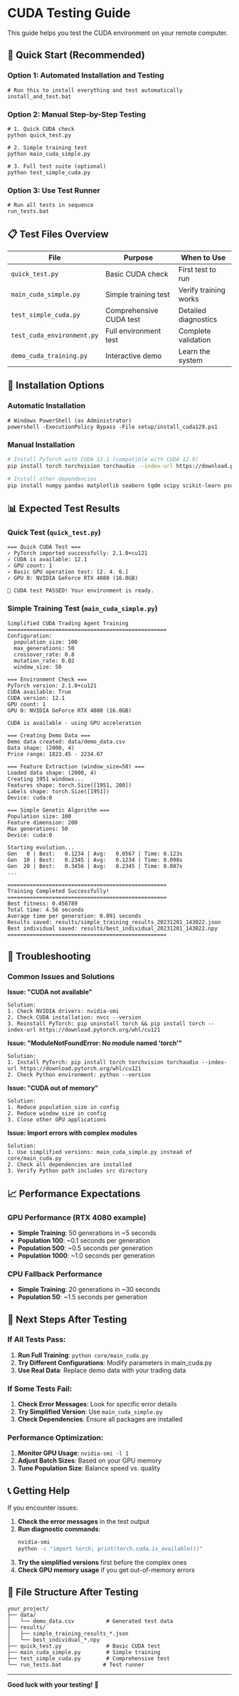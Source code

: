 # CUDA Testing Guide

This guide helps you test the CUDA environment on your remote computer.

## 🚀 Quick Start (Recommended)

### Option 1: Automated Installation and Testing
```batch
# Run this to install everything and test automatically
install_and_test.bat
```

### Option 2: Manual Step-by-Step Testing
```batch
# 1. Quick CUDA check
python quick_test.py

# 2. Simple training test
python main_cuda_simple.py

# 3. Full test suite (optional)
python test_simple_cuda.py
```

### Option 3: Use Test Runner
```batch
# Run all tests in sequence
run_tests.bat
```

## 📋 Test Files Overview

| File | Purpose | When to Use |
|------|---------|-------------|
| `quick_test.py` | Basic CUDA check | First test to run |
| `main_cuda_simple.py` | Simple training test | Verify training works |
| `test_simple_cuda.py` | Comprehensive CUDA test | Detailed diagnostics |
| `test_cuda_environment.py` | Full environment test | Complete validation |
| `demo_cuda_training.py` | Interactive demo | Learn the system |

## 🔧 Installation Options

### Automatic Installation
```batch
# Windows PowerShell (as Administrator)
powershell -ExecutionPolicy Bypass -File setup/install_cuda129.ps1
```

### Manual Installation
```bash
# Install PyTorch with CUDA 12.1 (compatible with CUDA 12.9)
pip install torch torchvision torchaudio --index-url https://download.pytorch.org/whl/cu121

# Install other dependencies
pip install numpy pandas matplotlib seaborn tqdm scipy scikit-learn psutil
```

## 📊 Expected Test Results

### Quick Test (`quick_test.py`)
```
=== Quick CUDA Test ===
✓ PyTorch imported successfully: 2.1.0+cu121
✓ CUDA is available: 12.1
✓ GPU count: 1
✓ Basic GPU operation test: [2. 4. 6.]
✓ GPU 0: NVIDIA GeForce RTX 4080 (16.0GB)

🎉 CUDA test PASSED! Your environment is ready.
```

### Simple Training Test (`main_cuda_simple.py`)
```
Simplified CUDA Trading Agent Training
==================================================
Configuration:
  population_size: 100
  max_generations: 50
  crossover_rate: 0.8
  mutation_rate: 0.02
  window_size: 50

=== Environment Check ===
PyTorch version: 2.1.0+cu121
CUDA available: True
CUDA version: 12.1
GPU count: 1
GPU 0: NVIDIA GeForce RTX 4080 (16.0GB)

CUDA is available - using GPU acceleration

=== Creating Demo Data ===
Demo data created: data/demo_data.csv
Data shape: (2000, 4)
Price range: 1823.45 - 2234.67

=== Feature Extraction (window_size=50) ===
Loaded data shape: (2000, 4)
Creating 1951 windows...
Features shape: torch.Size([1951, 200])
Labels shape: torch.Size([1951])
Device: cuda:0

=== Simple Genetic Algorithm ===
Population size: 100
Feature dimension: 200
Max generations: 50
Device: cuda:0

Starting evolution...
Gen   0 | Best:   0.1234 | Avg:   0.0567 | Time: 0.123s
Gen  10 | Best:   0.2345 | Avg:   0.1234 | Time: 0.098s
Gen  20 | Best:   0.3456 | Avg:   0.2345 | Time: 0.087s
...

==================================================
Training Completed Successfully!
==================================================
Best fitness: 0.456789
Total time: 4.56 seconds
Average time per generation: 0.091 seconds
Results saved: results/simple_training_results_20231201_143022.json
Best individual saved: results/best_individual_20231201_143022.npy
==================================================
```

## 🐛 Troubleshooting

### Common Issues and Solutions

**Issue: "CUDA not available"**
```
Solution:
1. Check NVIDIA drivers: nvidia-smi
2. Check CUDA installation: nvcc --version
3. Reinstall PyTorch: pip uninstall torch && pip install torch --index-url https://download.pytorch.org/whl/cu121
```

**Issue: "ModuleNotFoundError: No module named 'torch'"**
```
Solution:
1. Install PyTorch: pip install torch torchvision torchaudio --index-url https://download.pytorch.org/whl/cu121
2. Check Python environment: python --version
```

**Issue: "CUDA out of memory"**
```
Solution:
1. Reduce population_size in config
2. Reduce window_size in config
3. Close other GPU applications
```

**Issue: Import errors with complex modules**
```
Solution:
1. Use simplified versions: main_cuda_simple.py instead of core/main_cuda.py
2. Check all dependencies are installed
3. Verify Python path includes src directory
```

## 📈 Performance Expectations

### GPU Performance (RTX 4080 example)
- **Simple Training**: 50 generations in ~5 seconds
- **Population 100**: ~0.1 seconds per generation
- **Population 500**: ~0.5 seconds per generation
- **Population 1000**: ~1.0 seconds per generation

### CPU Fallback Performance
- **Simple Training**: 20 generations in ~30 seconds
- **Population 50**: ~1.5 seconds per generation

## 🎯 Next Steps After Testing

### If All Tests Pass:
1. **Run Full Training**: `python core/main_cuda.py`
2. **Try Different Configurations**: Modify parameters in main_cuda.py
3. **Use Real Data**: Replace demo data with your trading data

### If Some Tests Fail:
1. **Check Error Messages**: Look for specific error details
2. **Try Simplified Version**: Use `main_cuda_simple.py`
3. **Check Dependencies**: Ensure all packages are installed

### Performance Optimization:
1. **Monitor GPU Usage**: `nvidia-smi -l 1`
2. **Adjust Batch Sizes**: Based on your GPU memory
3. **Tune Population Size**: Balance speed vs. quality

## 📞 Getting Help

If you encounter issues:

1. **Check the error messages** in the test output
2. **Run diagnostic commands**:
   ```bash
   nvidia-smi
   python -c "import torch; print(torch.cuda.is_available())"
   ```
3. **Try the simplified versions** first before the complex ones
4. **Check GPU memory usage** if you get out-of-memory errors

## 📁 File Structure After Testing

```
your_project/
├── data/
│   └── demo_data.csv          # Generated test data
├── results/
│   ├── simple_training_results_*.json
│   └── best_individual_*.npy
├── quick_test.py              # Basic CUDA test
├── main_cuda_simple.py        # Simple training
├── test_simple_cuda.py        # Comprehensive test
└── run_tests.bat             # Test runner
```

---

**Good luck with your testing!** 🚀